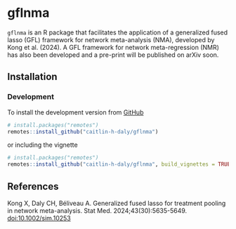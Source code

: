 
<!-- README.md is generated from README.Rmd. Please edit that file -->

# gflnma

<!-- badges: start -->
<!-- badges: end -->

`gflnma` is an R package that facilitates the application of a
generalized fused lasso (GFL) framework for network meta-analysis (NMA),
developed by Kong et al. (2024). A GFL framework for network
meta-regression (NMR) has also been developed and a pre-print will be
published on arXiv soon.

## Installation

### Development

To install the development version from
[GitHub](https://github.com/caitlin-h-daly/gflnma)

``` r
# install.packages("remotes")
remotes::install_github("caitlin-h-daly/gflnma")
```

or including the vignette

``` r
# install.packages("remotes")
remotes::install_github("caitlin-h-daly/gflnma", build_vignettes = TRUE)
```

## References

Kong X, Daly CH, Béliveau A. Generalized fused lasso for treatment
pooling in network meta-analysis. Stat Med. 2024;43(30):5635-5649.
<doi:10.1002/sim.10253>
